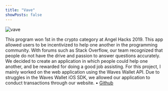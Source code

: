 ```yaml
---
title: "Vave"
showPosts: false
---
```

![vave](/vave.png)

This program won 1st in the crypto category at Angel Hacks 2019. This app allowed users to be incentivized to help one another in the programming community. With forums such as Stack Overflow, our team recognized that people do not have the drive and passion to answer questions accurately. We decided to create an application in which people could help one another, and be rewarded for doing a good job assisting. For this project, I mainly worked on the web application using the Waves Wallet API. Due to struggles in the Waves Wallet iOS SDK, we allowed our application to conduct transactions through our website. • [Github](https://devpost.com/software/safe-city)

